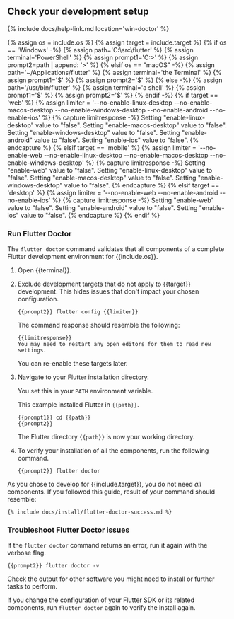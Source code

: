 ## Check your development setup

{% include docs/help-link.md location='win-doctor' %}

{% assign os = include.os %}
{% assign target = include.target %}
{% if os == 'Windows' -%}
   {% assign path='C:\src\flutter' %}
   {% assign terminal='PowerShell' %}
   {% assign prompt1='C:>' %}
   {% assign prompt2=path | append: '>' %}
{% elsif os == "macOS" -%}
   {% assign path='~/Applications/flutter' %}
   {% assign terminal='the Terminal' %}
   {% assign prompt1='$' %}
   {% assign prompt2='$' %}
{% else -%}
   {% assign path='/usr/bin/flutter' %}
   {% assign terminal='a shell' %}
   {% assign prompt1='$' %}
   {% assign prompt2='$' %}
{% endif -%}
{% if target == 'web' %}
{% assign limiter = '--no-enable-linux-desktop --no-enable-macos-desktop --no-enable-windows-desktop --no-enable-android --no-enable-ios' %}
{% capture limitresponse -%}
   Setting "enable-linux-desktop" value to "false".
   Setting "enable-macos-desktop" value to "false".
   Setting "enable-windows-desktop" value to "false".
   Setting "enable-android" value to "false".
   Setting "enable-ios" value to "false".
{% endcapture %}
{% elsif target == 'mobile' %}
{% assign limiter = '--no-enable-web --no-enable-linux-desktop --no-enable-macos-desktop --no-enable-windows-desktop' %}
{% capture limitresponse -%}
   Setting "enable-web" value to "false".
   Setting "enable-linux-desktop" value to "false".
   Setting "enable-macos-desktop" value to "false".
   Setting "enable-windows-desktop" value to "false".
{% endcapture %}
{% elsif target == 'desktop' %}
{% assign limiter = '--no-enable-web --no-enable-android --no-enable-ios' %}
{% capture limitresponse -%}
   Setting "enable-web" value to "false".
   Setting "enable-android" value to "false".
   Setting "enable-ios" value to "false".
{% endcapture %}
{% endif %}

### Run Flutter Doctor

The `flutter doctor` command validates that all components of a
complete Flutter development environment for {{include.os}}.

1. Open {{terminal}}.

1. Exclude development targets that do not apply to {{target}} development.
   This hides issues that don't impact your chosen configuration.

   ```terminal
   {{prompt2}} flutter config {{limiter}}
   ```

   The command response should resemble the following:

   ```terminal
   {{limitresponse}}
   You may need to restart any open editors for them to read new settings.
   ```

   You can re-enable these targets later.

1. Navigate to your Flutter installation directory.

   You set this in your `PATH` environment variable.

   This example installed Flutter in `{{path}}`.

   ```terminal
   {{prompt1}} cd {{path}}
   {{prompt2}}
   ```

   The Flutter directory `{{path}}` is now your working directory.

1. To verify your installation of all the components,
   run the following command.

   ```terminal
   {{prompt2}} flutter doctor
   ```

As you chose to develop for {{include.target}},
you do not need _all_ components.
If you followed this guide, result of your command should resemble:

```terminal
{% include docs/install/flutter-doctor-success.md %}
```

### Troubleshoot Flutter Doctor issues

If the `flutter doctor` command returns an error,
run it again with the verbose flag.

```terminal
{{prompt2}} flutter doctor -v
```

Check the output for other software you might need to install
or further tasks to perform.

If you change the configuration of your Flutter SDK or its related components,
run `flutter doctor` again to verify the install again.
